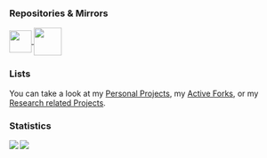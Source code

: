 ### Repositories & Mirrors
<div>
<a href="https://git.fuchss.org/dfuchss">
  <img align="center" src="https://git.fuchss.org/assets/img/logo.svg" width="40"/>
</a>
<a href="https://gitlab.com/dfuchss">
  <img align="center" src="https://about.gitlab.com/images/press/logo/svg/gitlab-icon-rgb.svg" width="50"/>
</a>
</div>


### Lists
You can take a look at my [Personal Projects](https://github.com/stars/dfuchss/lists/personal-projects), my [Active Forks](https://github.com/stars/dfuchss/lists/active-forks), or my [Research related Projects](https://github.com/stars/dfuchss/lists/tlr).

### Statistics
<div>
<a href="https://github.com/dfuchss/">
  <img align="left" src="https://github-readme-stats.vercel.app/api?username=dfuchss&theme=vue&bg_color=27282200&text_color=5c6670&show_icons=true&line_height=32&hide=stars&hide_rank=true" />
</a>
<a href="https://github.com/dfuchss/">
  <img align="left" src="https://github-readme-stats.vercel.app/api/top-langs/?username=dfuchss&theme=vue&bg_color=27282200&text_color=5c6670&show_icons=true&hide=shell,dockerfile&langs_count=3" />
</a>
</div>
<!--
<a href="https://www.scrum.org/user/838811">
  <img align="left" src="https://www.scrum.org/badges/awards/663688/baked" width="100" />
</a>
<a href="https://www.scrum.org/user/838811">
  <img align="left" src="https://www.scrum.org/badges/awards/663976/baked" width="100"/>
</a>
-->
